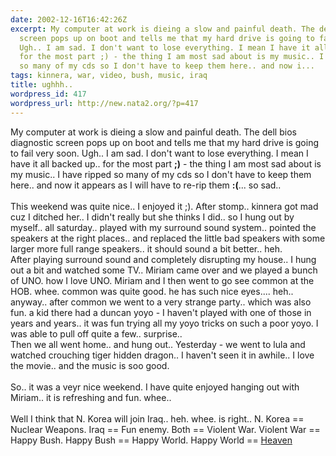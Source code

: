 ```yaml
---
date: 2002-12-16T16:42:26Z
excerpt: My computer at work is dieing a slow and painful death. The dell bios diagnostic
  screen pops up on boot and tells me that my hard drive is going to fail very soon.
  Ugh.. I am sad. I don't want to lose everything. I mean I have it all backed up..
  for the most part ;) - the thing I am most sad about is my music.. I have ripped
  so many of my cds so I don't have to keep them here.. and now i...
tags: kinnera, war, video, bush, music, iraq
title: ughhh..
wordpress_id: 417
wordpress_url: http://new.nata2.org/?p=417
---
```


My computer at work is dieing a slow and painful death. The dell bios diagnostic screen pops up on boot and tells me that my hard drive is going to fail very soon. Ugh.. I am sad. I don't want to lose everything. I mean I have it all backed up.. for the most part <b>;)</b> - the thing I am most sad about is my music.. I have ripped so many of my cds so I don't have to keep them here.. and now it appears as I will have to re-rip them <b>:(</b>... so sad.. <br/><br/>This weekend was quite nice.. I enjoyed it ;). After stomp.. kinnera got mad cuz I ditched her.. I didn't really but she thinks I did.. so I hung out by myself.. all saturday.. played with my surround sound system.. pointed the speakers at the right places.. and replaced the little bad speakers with some larger more full range speakers.. it should sound a bit better.. heh.<br/> After playing surround sound and completely disrupting my house.. I hung out a bit and watched some TV.. Miriam came over and we played a bunch of UNO. how I love UNO. Miriam and I then went to go see common at the HOB. whee. common was quite good. he has such nice eyes.... heh..  <br/>anyway.. after common we went to a very strange party.. which was also fun. a kid there had a duncan yoyo - I haven't played with one of those in years and years.. it was fun trying all my yoyo tricks on such a poor yoyo. I was able to pull off quite a few.. surprise.. <br/>Then we all went home.. and hung out.. Yesterday - we went to lula and watched crouching tiger hidden dragon.. I haven't seen it in awhile.. I love the movie.. and the music is soo good. <br/><br/>So.. it was a veyr nice weekend. I have quite enjoyed hanging out with Miriam.. it is refreshing and fun. whee.. <br/><br/>Well I think that N. Korea will join Iraq.. heh. whee. is right.. N. Korea == Nuclear Weapons. Iraq == Fun enemy. Both == Violent War. Violent War == Happy Bush. Happy Bush == Happy World. Happy World == <a href="http://nata2.info/pictures/Incoming/gunship_video.mpg">Heaven</a>
